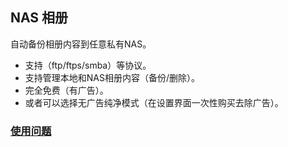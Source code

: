 ## NAS 相册

自动备份相册内容到任意私有NAS。
- 支持（ftp/ftps/smba）等协议。
- 支持管理本地和NAS相册内容（备份/删除）。
- 完全免费（有广告）。
- 或者可以选择无广告纯净模式（在设置界面一次性购买去除广告）。

### [使用问题][usage]

[usage]:./usage
